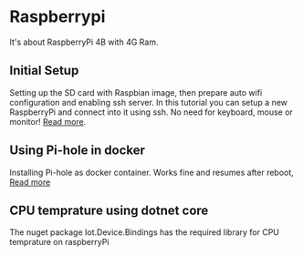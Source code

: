 # Raspberrypi

It's about RaspberryPi 4B with 4G Ram.

## Initial Setup

Setting up the SD card with Raspbian image, then prepare auto wifi configuration and enabling ssh server. In this tutorial you can setup a new RaspberryPi and connect into it using ssh. No need for keyboard, mouse or monitor! [Read more](/Setup).

## Using Pi-hole in docker

Installing Pi-hole as docker container. Works fine and resumes after reboot, [Read more](/Pi-hole)

## CPU temprature using dotnet core

The nuget package Iot.Device.Bindings has the required library for CPU temprature on raspberryPi
